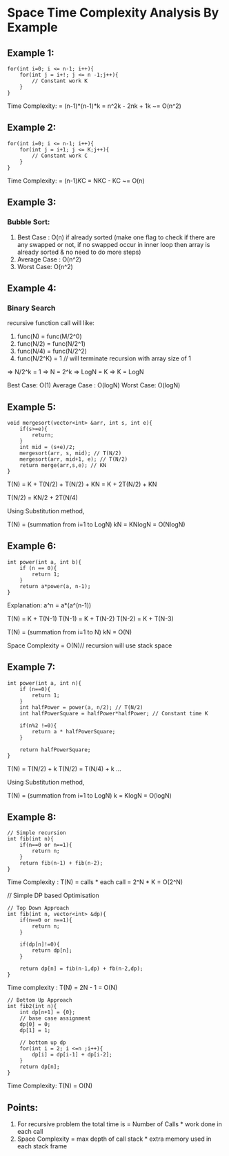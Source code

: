 # Space Time Complexity Analysis By Example

## Example 1:

```
for(int i=0; i <= n-1; i++){
    for(int j = i+!; j <= n -1;j++){
        // Constant work K
    }
}
```

Time Complexity:
= (n-1)*(n-1)*k 
= n^2k - 2nk + 1k
~= O(n^2)

## Example 2:

```
for(int i=0; i <= n-1; i++){
    for(int j = i+1; j <= K;j++){
        // Constant work C
    }
}
```

Time Complexity:
= (n-1)*K*C
= NKC - KC
~= O(n)

## Example 3:

### Bubble Sort:

 1. Best Case : O(n) if already sorted 
    (make one flag to check if there are any swapped or not, 
    if no swapped occur in inner loop then array is already sorted & 
    no need to do more steps)
 2. Average Case : O(n^2)
 3. Worst Case: O(n^2)

## Example 4:

### Binary Search

recursive function call will like:

1. func(N) = func(M/2^0)
2. func(N/2) = func(N/2^1)
3. func(N/4) = func(N/2^2)
4. func(N/2^K) = 1 // will terminate recursion with array size of 1

=> N/2^k = 1
=> N = 2^k
=> LogN = K
=> K = LogN

Best Case: O(1)
Average Case : O(logN)
Worst Case: O(logN)

## Example 5:

```
void mergesort(vector<int> &arr, int s, int e){
    if(s>=e){
        return;
    }
    int mid = (s+e)/2;
    mergesort(arr, s, mid); // T(N/2)
    mergesort(arr, mid+1, e); // T(N/2)
    return merge(arr,s,e); // KN
}
```

T(N) = K + T(N/2) + T(N/2) + KN
= K + 2T(N/2) + KN

T(N/2) = KN/2 + 2T(N/4)

Using Substitution method,

T(N) = (summation from i=1 to LogN) kN 
= KNlogN
= O(NlogN)

## Example 6:

```
int power(int a, int b){
    if (n == 0){
        return 1;
    }
    return a*power(a, n-1);
}
```

Explanation:
a^n = a*(a^(n-1))

T(N) = K + T(N-1)
T(N-1) = K + T(N-2)
T(N-2) = K + T(N-3)

T(N) = (summation from i=1 to N) kN
= O(N)

Space Complexity = O(N)// recursion will use stack space

## Example 7:

```
int power(int a, int n){
    if (n==0){
        return 1;
    }
    int halfPower = power(a, n/2); // T(N/2)
    int halfPowerSquare = halfPower*halfPower; // Constant time K
    
    if(n%2 !=0){
        return a * halfPowerSquare;
    }
    
    return halfPowerSquare;
}
```

T(N) = T(N/2) + k
T(N/2) = T(N/4) + k
...

Using Substitution method,

T(N) = (summation from i=1 to LogN) k 
= KlogN
= O(logN)

## Example 8:

```
// Simple recursion
int fib(int n){
    if(n==0 or n==1){
        return n;
    }
    return fib(n-1) + fib(n-2);
}
```

Time Complexity :
T(N) = calls * each call
= 2^N * K
= O(2^N)

// Simple DP based Optimisation

```
// Top Down Approach
int fib(int n, vector<int> &dp){
    if(n==0 or n==1){
        return n;
    }
    
    if(dp[n]!=0){
        return dp[n];
    }
    
    return dp[n] = fib(n-1,dp) + fb(n-2,dp);
}
```

Time complexity :
T(N) = 2N - 1 = O(N)

```
// Bottom Up Approach
int fib2(int n){
    int dp[n+1] = {0};
    // base case assignment
    dp[0] = 0;
    dp[1] = 1;
    
    // bottom up dp
    for(int i = 2; i <=n ;i++){
        dp[i] = dp[i-1] + dp[i-2];
    }
    return dp[n];
}
```

Time Complexity:
T(N) = O(N)

## Points:

1. For recursive problem the total time is
   = Number of Calls * work done in each call
2. Space Complexity 
   = max depth of call stack  * extra memory used in each stack frame
